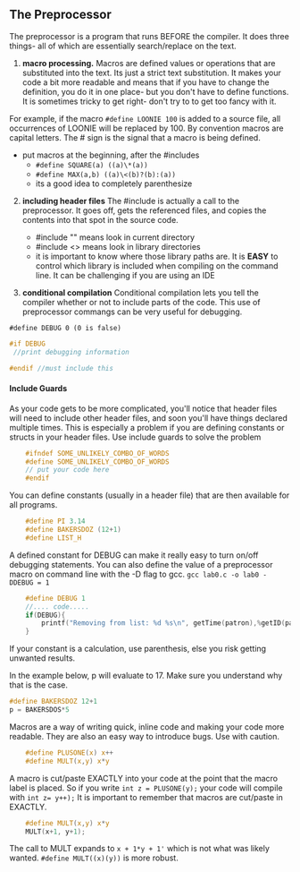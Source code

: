 
## The Preprocessor 

The preprocessor is a program that runs BEFORE the compiler. It does three things- all of which are essentially search/replace on the text.

1. **macro processing.** Macros are defined values or operations that are substituted into the text. Its just a strict text substitution.
It makes your code a bit more readable and means that if you have to change the definition, you do it in one place- but you don't have to define functions. It is sometimes tricky to get right- don't try to to get too fancy with it.

For example, if the macro `#define LOONIE 100` is added to a source file,  all occurrences of LOONIE will be replaced by 100. By convention macros are capital letters. The \# sign is
the signal that a macro is being defined.

- put macros at the beginning, after the \#includes
    - `#define SQUARE(a) ((a)\*(a))`
    - `#define MAX(a,b) ((a)\<(b)?(b):(a))`
    - its a good idea to completely parenthesize
2.  **including header files**
 The \#include is actually a call to the preprocessor. It goes off, gets the referenced files, and copies the contents into that spot in the source code.

    - #include \"\" means look in current directory
    - #include \<\> means look in library directories
    - it is important to know where those library paths are. It is **EASY** to control which library is included when compiling on the command line. It can be challenging if you are using an IDE

3.  **conditional compilation** Conditional compilation lets you tell the compiler whether or
not to include parts of the code. This use of preprocessor commangs can be very useful for debugging.

 `#define DEBUG 0 (0 is false)`
```c
#if DEBUG 
 //print debugging information

#endif //must include this
```

#### Include Guards 

As your code gets to be more complicated, you'll notice that header files will need to include other header files, and soon you'll have things declared multiple times. This is especially a problem if you are defining constants or structs in your header files. Use include guards
to solve the problem
```c
    #ifndef SOME_UNLIKELY_COMBO_OF_WORDS
    #define SOME_UNLIKELY_COMBO_OF_WORDS
    // put your code here
    #endif  
```
You can define constants (usually in a header file) that are then available for all programs.

```c
    #define PI 3.14
    #define BAKERSDOZ (12+1)
    #define LIST_H
```
A defined constant for DEBUG can make it really easy to turn on/off debugging statements. You can also define the value of a preprocessor macro on command line with the -D flag to gcc. 
`gcc lab0.c -o lab0 -DDEBUG = 1`

```c
    #define DEBUG 1
    //.... code.....
    if(DEBUG){
        printf("Removing from list: %d %s\n", getTime(patron),%getID(patron));
    }
```
If your constant is a calculation, use parenthesis, else you risk getting unwanted results. 

In the example below, p will evaluate to 17. Make sure you understand why that is the case.

```c
#define BAKERSDOZ 12+1
p = BAKERSDOS*5
```
Macros are a way of writing quick, inline code and making your code more readable. They are also an easy way to introduce bugs. Use with caution.

```c
    #define PLUSONE(x) x++
    #define MULT(x,y) x*y
```
A macro is cut/paste EXACTLY into your code at the point that the macro label is placed. So if you write `int z = PLUSONE(y);` your code will
compile with `int z= y++);` It is  important to remember that macros are cut/paste in EXACTLY.

```c
    #define MULT(x,y) x*y
    MULT(x+1, y+1);
```
The call to MULT expands to `x + 1*y + 1'` which is not what was likely wanted. `#define MULT((x)(y))` is more robust.
